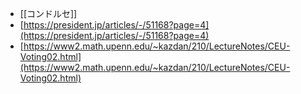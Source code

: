 - [[コンドルセ]]
- [https://president.jp/articles/-/51168?page=4](https://president.jp/articles/-/51168?page=4)
- [https://www2.math.upenn.edu/~kazdan/210/LectureNotes/CEU-Voting02.html](https://www2.math.upenn.edu/~kazdan/210/LectureNotes/CEU-Voting02.html)
